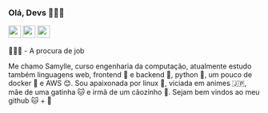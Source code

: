 ### Olá, Devs 🌈👋🏻

<p><a href="https://twitter.com/samyevel"><img src="https://img.shields.io/badge/-twitter-blueviolet" height=25></a> <a href="https://www.linkedin.com/in/samylle-sales-4407a9160/"><img src="https://img.shields.io/badge/-Linkedin-blue" height=25></a>  <a href="https://www.samyev.me/"><img src="https://img.shields.io/badge/samyev-.me-violet" height=25></a></p>

👩🏻‍💻 - A procura de job

Me chamo Samylle, curso engenharia da computação, atualmente estudo também linguagens web, frontend 🦄 e backend 🐴, python 🐍, um pouco de docker 🐳 e AWS 😊. Sou apaixonada por linux 🐧, viciada em animes 🇯🇵, mãe de uma gatinha 🐱 e irmã de um cãozinho 🐶. Sejam bem vindos ao meu github 🐱 + 🐙
